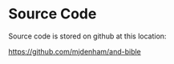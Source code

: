 # Source Code #

Source code is stored on github at this location:

https://github.com/mjdenham/and-bible